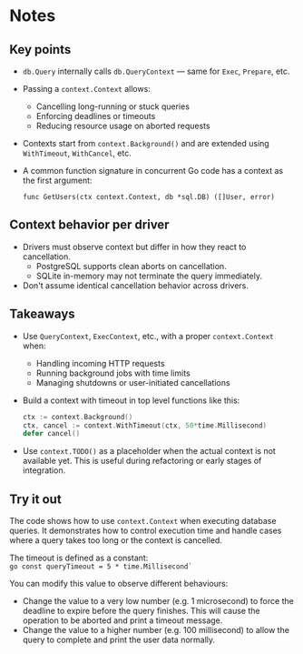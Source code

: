 # Notes

## Key points

- `db.Query` internally calls `db.QueryContext` — same for `Exec`, `Prepare`, etc.
- Passing a `context.Context` allows:
  - Cancelling long-running or stuck queries
  - Enforcing deadlines or timeouts
  - Reducing resource usage on aborted requests
- Contexts start from `context.Background()` and are extended using `WithTimeout`, `WithCancel`, etc.
- A common function signature in concurrent Go code has a context as the first argument:

    `func GetUsers(ctx context.Context, db *sql.DB) ([]User, error)`

## Context behavior per driver

- Drivers must observe context but differ in how they react to cancellation.
  - PostgreSQL supports clean aborts on cancellation.
  - SQLite in-memory may not terminate the query immediately.
- Don't assume identical cancellation behavior across drivers.

## Takeaways

- Use `QueryContext`, `ExecContext`, etc., with a proper `context.Context` when:
  - Handling incoming HTTP requests
  - Running background jobs with time limits
  - Managing shutdowns or user-initiated cancellations

- Build a context with timeout in top level functions like this:  
    ```go  
    ctx := context.Background()  
    ctx, cancel := context.WithTimeout(ctx, 50*time.Millisecond)  
    defer cancel()
    ```

- Use `context.TODO()` as a placeholder when the actual context is not available yet. This is useful during refactoring or early stages of integration.

## Try it out

The code shows how to use `context.Context` when executing database queries. It demonstrates how to control execution time and handle cases where a query takes too long or the context is cancelled.

The timeout is defined as a constant:  
    ```go
    const queryTimeout = 5 * time.Millisecond`
    ```

You can modify this value to observe different behaviours:

- Change the value to a very low number (e.g. 1 microsecond) to force the deadline to expire before the query finishes. This will cause the operation to be aborted and print a timeout message.
- Change the value to a higher number (e.g. 100 millisecond) to allow the query to complete and print the user data normally.

